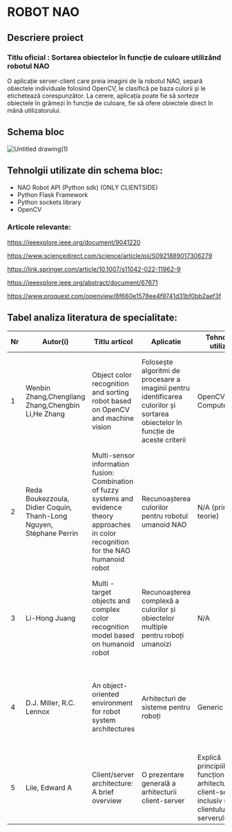# ROBOT NAO 

## Descriere proiect

### Titlu oficial : Sortarea obiectelor în funcție de culoare utilizând robotul NAO

O aplicație server-client care preia imagini de la robotul NAO, separă obiectele individuale folosind OpenCV, le clasifică pe baza culorii și le etichetează corespunzător. La cerere, aplicația poate fie să sorteze obiectele în grămezi în funcție de culoare, fie să ofere obiectele direct în mână utilizatorului.

## Schema bloc
![Untitled drawing(1)](https://github.com/user-attachments/assets/7a2a1243-8bba-4fcb-ae83-39dca016481d)



## Tehnolgii utilizate din schema bloc:

* NAO Robot API (Python sdk) (ONLY CLIENTSIDE)
* Python Flask Framework
* Python sockets library 
* OpenCV


### Articole relevante:

https://ieeexplore.ieee.org/document/9041220

https://www.sciencedirect.com/science/article/pii/S0921889017306279

https://link.springer.com/article/10.1007/s11042-022-11962-9

https://ieeexplore.ieee.org/abstract/document/67671

https://www.proquest.com/openview/6f660e1578ee4f9741d31bf0bb2aef3f

## Tabel analiza literatura de specialitate:

| Nr | Autor(i) | Titlu articol | Aplicatie | Tehnologii utilizate | Abordare | Rezultate | Limitari |
|----------|----------|----------|----------|----------|----------|----------|----------|
|  1  |  Wenbin Zhang,Chengliang Zhang,Chengbin Li,He Zhang   |   Object color recognition and sorting robot based on OpenCV and machine vision   |   Folosește algoritmi de procesare a imaginii pentru identificarea culorilor și sortarea obiectelor în funcție de aceste criterii  |   OpenCV, Computervision   |   Folosește algoritmi de procesare a imaginii pentru identificarea culorilor și sortarea obiectelor în funcție de aceste criterii   |   Performanță înaltă în sortarea obiectelor pe baza culorii  |  Posibile limitări în medii cu lumină variabilă   |
|  2  |   Reda Boukezzoula, Didier Coquin, Thanh-Long Nguyen, Stéphane Perrin   |   Multi-sensor information fusion: Combination of fuzzy systems and evidence theory approaches in color recognition for the NAO humanoid robot   |   Recunoașterea culorilor pentru robotul umanoid NAO  |   N/A (primar teorie) |   Integrează sisteme fuzzy cu teoria evidenței pentru a îmbunătăți fiabilitatea recunoașterii culorilor în scenarii complexe   |  Fiabilitate crescută în recunoașterea culorilor în medii diverse  |   N/A   | 
|  3  |  Li-Hong Juang   |  Multi - target objects and complex color recognition model based on humanoid robot   |   Recunoașterea complexă a culorilor și obiectelor multiple pentru roboți umanoizi  |   N/A   |   Utilizează un model pentru identificarea mai multor obiecte și culori, adresând complexitatea recunoașterii vizuale   |   Îmbunătățirea preciziei recunoașterii multiplelor obiecte și culori  |   Posibile limitări în medii complexe sau cu obiecte similare   |
|  4 |   D.J. Miller, R.C. Lennox   |  An object-oriented environment for robot system architectures   |Arhitecturi de sisteme pentru roboți  |   Generic OOP   |   Propune un mediu orientat pe obiecte pentru proiectarea și dezvoltarea arhitecturilor de sisteme robotice  |   Simplificarea proiectării modulare și reutilizarea componentelor   |   N/A   | 
|  5  |   Lile, Edward A    |   Client/server architecture: A brief overview   |  O prezentare generală a arhitecturii client-server  |   Explică principiile și funcționarea arhitecturii client-server, inclusiv rolurile clientului și serverului |   Separarea entitatilor pentru o comunicare eficienta   |   O aprofundare a modului in care merge sablonul respectiv  |   N/A   |
